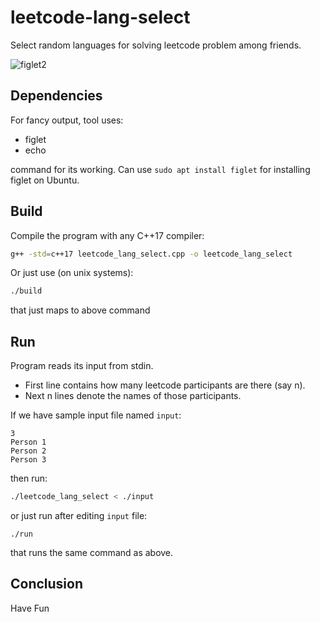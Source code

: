 # leetcode-lang-select

Select random languages for solving leetcode problem among friends.

![figlet2](https://github.com/user-attachments/assets/754d57a3-e9de-4c0c-bed6-06b83d12f4a9)

## Dependencies

For fancy output, tool uses:

- figlet
- echo

command for its working. Can use `sudo apt install figlet` for installing figlet on
Ubuntu.

## Build

Compile the program with any C++17 compiler:

```bash
g++ -std=c++17 leetcode_lang_select.cpp -o leetcode_lang_select
```

Or just use (on unix systems):

```bash
./build
```

that just maps to above command

## Run

Program reads its input from stdin.

- First line contains how many leetcode participants are there (say n).
- Next n lines denote the names of those participants.

If we have sample input file named `input`:

```
3
Person 1
Person 2
Person 3
```

then run:

```bash
./leetcode_lang_select < ./input
```

or just run after editing `input` file:

```
./run
```

that runs the same command as above.

## Conclusion

Have Fun
